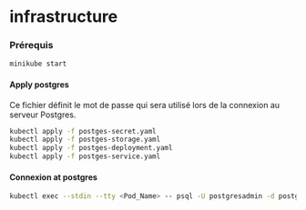 # infrastructure

### Prérequis
```bash
minikube start
```
#### Apply postgres 
Ce fichier définit le mot de passe qui sera utilisé lors de la connexion au serveur  Postgres.
```bash 
kubectl apply -f postges-secret.yaml
kubectl apply -f postges-storage.yaml
kubectl apply -f postges-deployment.yaml
kubectl apply -f postges-service.yaml
```

#### Connexion at postgres 


```bash
kubectl exec --stdin --tty <Pod_Name> -- psql -U postgresadmin -d postgresdb -W
```